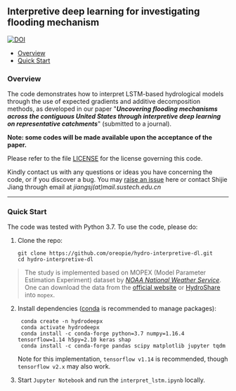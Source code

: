 ## Interpretive deep learning for investigating flooding mechanism
[![DOI](https://img.shields.io/badge/DOI-10.5281/zenodo.4686106-blue.svg)](https://doi.org/10.5281/zenodo.4686106)

- [Overview](#overview)
- [Quick Start](#quick-start)

### Overview

The code demonstrates how to interpret LSTM-based hydrological models through the use of expected gradients and additive decomposition methods, as developed in our paper "***Uncovering flooding mechanisms across the contiguous United States through interpretive deep learning on representative catchments***" (submitted to a journal).

**Note: some codes will be made available upon the acceptance of the paper.**

Please refer to the file [LICENSE](/LICENSE) for the license governing this code.

Kindly contact us with any questions or ideas you have concerning the code, or if you discover a bug. You may [raise an issue](https://github.com/oreopie/hydro-interpretive-dl/issues) here or contact Shijie Jiang through email at *jiangsj(at)mail.sustech.edu.cn*

------

### Quick Start

The code was tested with Python 3.7. To use the code, please do:

1. Clone the repo:

   ```shell
   git clone https://github.com/oreopie/hydro-interpretive-dl.git
   cd hydro-interpretive-dl
   ```

> The study is implemented based on MOPEX (Model Parameter Estimation Experiment) dataset by [*NOAA National Weather Service*](https://www.nws.noaa.gov/ohd/mopex/mo_datasets.htm). 
> One can download the data from the [official website](https://hydrology.nws.noaa.gov/pub/gcip/mopex/US_Data/) or [HydroShare](https://www.hydroshare.org/resource/99d5c1a238134ea6b8b767a65f440cb7/data/contents/MOPEX.zip) into `mopex`.

2. Install dependencies ([conda](https://docs.conda.io/en/latest/miniconda.html) is recommended to manage packages):

   ```shell
	conda create -n hydrodeepx
	conda activate hydrodeepx
	conda install -c conda-forge python=3.7 numpy=1.16.4 tensorflow=1.14 h5py=2.10 keras shap
	conda install -c conda-forge pandas scipy matplotlib jupyter tqdm
   ```
   
   Note for this implementation, `tensorflow v1.14` is recommended, though `tensorflow v2.x` may also work.

3. Start `Jupyter Notebook` and run the `interpret_lstm.ipynb` locally.
